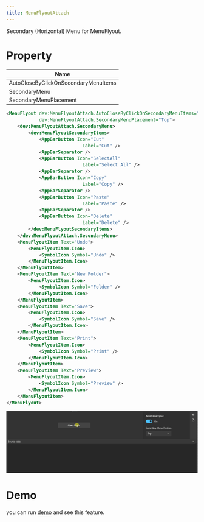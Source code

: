 ```yaml
---
title: MenuFlyoutAttach
---
```


Secondary (Horizontal) Menu for MenuFlyout.

# Property

|Name|
|-|
|AutoCloseByClickOnSecondaryMenuItems|
|SecondaryMenu|
|SecondaryMenuPlacement|

```xml
<MenuFlyout dev:MenuFlyoutAttach.AutoCloseByClickOnSecondaryMenuItems="true"
            dev:MenuFlyoutAttach.SecondaryMenuPlacement="Top">
    <dev:MenuFlyoutAttach.SecondaryMenu>
        <dev:MenuFlyoutSecondaryItems>
            <AppBarButton Icon="Cut"
                            Label="Cut" />
            <AppBarSeparator />
            <AppBarButton Icon="SelectAll"
                            Label="Select All" />
            <AppBarSeparator />
            <AppBarButton Icon="Copy"
                            Label="Copy" />
            <AppBarSeparator />
            <AppBarButton Icon="Paste"
                            Label="Paste" />
            <AppBarSeparator />
            <AppBarButton Icon="Delete"
                            Label="Delete" />
        </dev:MenuFlyoutSecondaryItems>
    </dev:MenuFlyoutAttach.SecondaryMenu>
    <MenuFlyoutItem Text="Undo">
        <MenuFlyoutItem.Icon>
            <SymbolIcon Symbol="Undo" />
        </MenuFlyoutItem.Icon>
    </MenuFlyoutItem>
    <MenuFlyoutItem Text="New Folder">
        <MenuFlyoutItem.Icon>
            <SymbolIcon Symbol="Folder" />
        </MenuFlyoutItem.Icon>
    </MenuFlyoutItem>
    <MenuFlyoutItem Text="Save">
        <MenuFlyoutItem.Icon>
            <SymbolIcon Symbol="Save" />
        </MenuFlyoutItem.Icon>
    </MenuFlyoutItem>
    <MenuFlyoutItem Text="Print">
        <MenuFlyoutItem.Icon>
            <SymbolIcon Symbol="Print" />
        </MenuFlyoutItem.Icon>
    </MenuFlyoutItem>
    <MenuFlyoutItem Text="Preview">
        <MenuFlyoutItem.Icon>
            <SymbolIcon Symbol="Preview" />
        </MenuFlyoutItem.Icon>
    </MenuFlyoutItem>
</MenuFlyout>

```

![DevWinUI](https://raw.githubusercontent.com/ghost1372/DevWinUI-Resources/refs/heads/main/DevWinUI-Docs/MenuFlyoutSecondaryMenu.gif)

# Demo
you can run [demo](https://github.com/Ghost1372/DevWinUI) and see this feature.